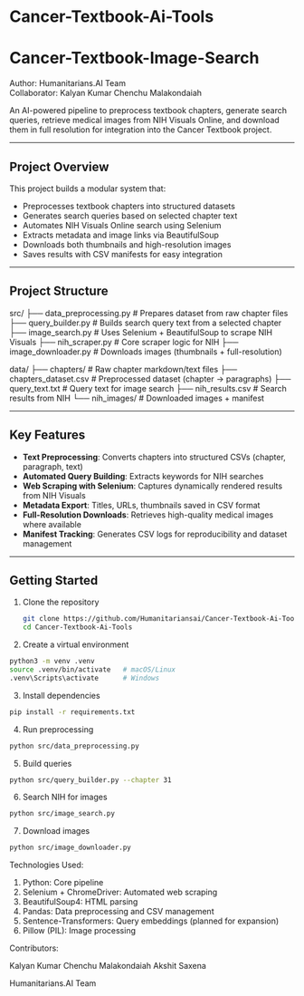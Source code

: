 # Cancer-Textbook-Ai-Tools
# Cancer-Textbook-Image-Search  
Author: Humanitarians.AI Team  
Collaborator: Kalyan Kumar Chenchu Malakondaiah  

An AI-powered pipeline to preprocess textbook chapters, generate search queries, retrieve medical images from NIH Visuals Online, and download them in full resolution for integration into the Cancer Textbook project.  

---

## Project Overview  
This project builds a modular system that:  

- Preprocesses textbook chapters into structured datasets  
- Generates search queries based on selected chapter text  
- Automates NIH Visuals Online search using Selenium  
- Extracts metadata and image links via BeautifulSoup  
- Downloads both thumbnails and high-resolution images  
- Saves results with CSV manifests for easy integration  

---

## Project Structure  

src/
├── data_preprocessing.py # Prepares dataset from raw chapter files
├── query_builder.py # Builds search query text from a selected chapter
├── image_search.py # Uses Selenium + BeautifulSoup to scrape NIH Visuals
├── nih_scraper.py # Core scraper logic for NIH
├── image_downloader.py # Downloads images (thumbnails + full-resolution)

data/
├── chapters/ # Raw chapter markdown/text files
├── chapters_dataset.csv # Preprocessed dataset (chapter → paragraphs)
├── query_text.txt # Query text for image search
├── nih_results.csv # Search results from NIH
└── nih_images/ # Downloaded images + manifest


---

## Key Features  
- **Text Preprocessing**: Converts chapters into structured CSVs (chapter, paragraph, text)  
- **Automated Query Building**: Extracts keywords for NIH searches  
- **Web Scraping with Selenium**: Captures dynamically rendered results from NIH Visuals  
- **Metadata Export**: Titles, URLs, thumbnails saved in CSV format  
- **Full-Resolution Downloads**: Retrieves high-quality medical images where available  
- **Manifest Tracking**: Generates CSV logs for reproducibility and dataset management  

---

## Getting Started  
1. Clone the repository  
   ```bash
   git clone https://github.com/Humanitariansai/Cancer-Textbook-Ai-Tools.git
   cd Cancer-Textbook-Ai-Tools

2. Create a virtual environment
```bash
python3 -m venv .venv
source .venv/bin/activate   # macOS/Linux
.venv\Scripts\activate      # Windows
```

3. Install dependencies
```bash
pip install -r requirements.txt
```

4. Run preprocessing
```bash
python src/data_preprocessing.py
```

5. Build queries
```bash
python src/query_builder.py --chapter 31
```

6. Search NIH for images
```bash
python src/image_search.py
```

7. Download images
```bash
python src/image_downloader.py
```

Technologies Used:

1. Python: Core pipeline
2. Selenium + ChromeDriver: Automated web scraping
3. BeautifulSoup4: HTML parsing
4. Pandas: Data preprocessing and CSV management
5. Sentence-Transformers: Query embeddings (planned for expansion)
6. Pillow (PIL): Image processing

Contributors:

Kalyan Kumar Chenchu Malakondaiah
Akshit Saxena

Humanitarians.AI Team

